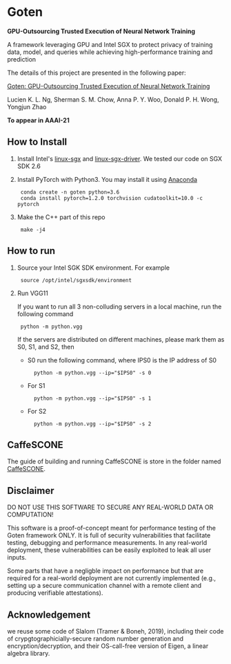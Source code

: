 # Goten
**GPU-Outsourcing Trusted Execution of Neural Network Training**

A framework leveraging GPU and Intel SGX to protect privacy of training data, model, and queries while achieving high-performance training and prediction

The details of this project are presented in the following paper:

[Goten: GPU-Outsourcing Trusted Execution of Neural Network Training](https://lucieno.github.io/files/goten.pdf)

Lucien K. L. Ng, Sherman S. M. Chow, Anna P. Y. Woo, Donald P. H. Wong, Yongjun Zhao

**To appear in AAAI-21**

## How to Install

1. Install Intel's [linux-sgx](https://github.com/intel/linux-sgx) and [linux-sgx-driver](https://github.com/intel/linux-sgx-driver).
    We tested our code on SGX SDK 2.6
    
1. Install PyTorch with Python3. You may install it using [Anaconda](https://www.anaconda.com/)

        conda create -n goten python=3.6
        conda install pytorch=1.2.0 torchvision cudatoolkit=10.0 -c pytorch
        
1. Make the C++ part of this repo

        make -j4

## How to run
1. Source your Intel SGK SDK environment. For example

        source /opt/intel/sgxsdk/environment

1. Run VGG11

    If you want to run all 3 non-colluding servers in a local machine, run the following command

        python -m python.vgg
        
    If the servers are distributed on different machines, please mark them as S0, S1, and S2, then
    
    - S0 run the following command, where IPS0 is the IP address of S0
    
            python -m python.vgg --ip="$IPS0" -s 0
    
    - For S1
    
            python -m python.vgg --ip="$IPS0" -s 1
    
    - For S2
    
            python -m python.vgg --ip="$IPS0" -s 2
            
## CaffeSCONE

The guide of building and running CaffeSCONE is store in the folder named [CaffeSCONE](CaffeSCONE).

## Disclaimer
DO NOT USE THIS SOFTWARE TO SECURE ANY REAL-WORLD DATA OR COMPUTATION!

This software is a proof-of-concept meant for performance testing of the Goten framework ONLY. It is full of security vulnerabilities that facilitate testing, debugging and performance measurements. In any real-world deployment, these vulnerabilities can be easily exploited to leak all user inputs.

Some parts that have a negligble impact on performance but that are required for a real-world deployment are not currently implemented (e.g., setting up a secure communication channel with a remote client and producing verifiable attestations).

## Acknowledgement
we reuse some code of Slalom (Tramer & Boneh, 2019), 
including their code of crypgtographicially-secure random number generation and encryption/decryption, 
and their OS-call-free version of Eigen, 
a linear algebra library.
